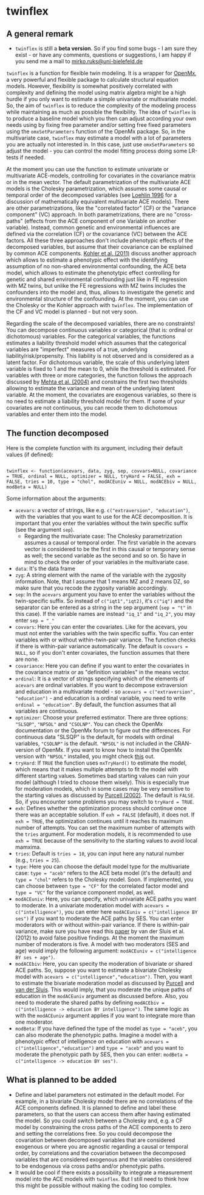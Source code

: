 # twinflex

## A general remark
- `twinflex` is still a **beta version**. So if you find some bugs - I am sure they exist - or have any comments, questions or suggestions, I am happy if you send me a mail to mirko.ruks@uni-bielefeld.de

`twinflex` is a function for flexible twin modeling. It is a wrapper for [OpenMx](https://openmx.ssri.psu.edu/), a very powerful and flexible package to calculate structural equation models. However, flexibility is somewhat positively correlated with complexity and defining the model using matrix algebra might be a high hurdle if you only want to estimate a simple univariate or multivariate model. So, the aim of `twinflex` is to reduce the complexity of the modeling process while maintaining as much as possible the flexibility. The idea of `twinflex` is to produce a baseline model which you then can adjust according your own needs using by fixing free parameter and/or setting free fixed parameters using the `omxSetParameters` function of the OpenMx package. So, in the multivariate case, `twinflex` may estimate a model with a lot of parameters you are actually not interested in. In this case, just use `omxSetParameters` so adjust the model - you can control the model fitting process doing some LR-tests if needed. 

At the moment you can use the function to estimate univariate or multivariate ACE-models, controlling for covariates in the covariance matrix or in the mean vector. The default parametrization of the multivariate ACE models is the Cholesky parametrization, which assumes some causal or temporal order of the decomposed variables (see [Loehlin 1996](https://doi.org/10.1007/BF02361160) for a discussion of mathematically equivalent multivariate ACE models). There are other parametrizations, like the "correlated factor" (CF) or the "variance component" (VC) approach. In both parametrizations, there are no "cross-paths" (effects from the ACE component of one Variable on another variable). Instead, common genetic and environmental influences are defined via the correlation (CF) or the covariance (VC) between the ACE factors. All these three approaches don't include phenotypic effects of the decomposed variables, but assume that their covariance can be explained by common ACE components. [Kohler et al. (2011)](https://doi.org/10.1080/19485565.2011.580619) discuss another approach which allows to estimate a phenotypic effect with the identifying assumption of no non-shared environmental confounding, the ACE beta model, which allows to estimate the phenotytpic effect controlling for genetic and shared environmental confounding just like in FE regression with MZ twins, but unlike the FE regressions with MZ twins includes the confounders into the model and, thus, allows to investigate the genetic and environmental structure of the confounding. At the moment, you can use the Cholesky or the Kohler approach with `twinflex`. The implementation of the CF and VC model is planned - but not very soon.

Regarding the scale of the decomposed variables, there are no constraints! You can decompose continuous variables or categorical (that is: ordinal or dichotomous) variables. For the categorical variables, the functions estimates a liability threshold model which assumes that the categorical variables are "imperfect" measures of a true, underlying liability/risk/propensity. This liability is not observed and is considered as a latent factor. For dichotomous variable, the scale of this underlying latent variable is fixed to 1 and the mean to 0, while the threshold is estimated. For variables with three or more categories, the function follows the approach discussed by [Mehta et al. (2004)](https://doi.org/10.1037/1082-989x.9.3.301) and constrains the first two thresholds allowing to estimate the variance and mean of the underlying latent variable. At the moment, the covariates are exogenous variables, so there is no need to estimate a liability threshold model for them. If some of your covariates are not continuous, you can recode them to dichotomous variables and enter them into the model.

## The function decomposed
Here is the complete function with its argument, including their default values (if defined):
<pre><code>
twinflex <- function(acevars, data, zyg, sep, covvars=NULL, covariance = TRUE, ordinal = NULL, optimizer = NULL, tryHard = FALSE, exh = FALSE, tries = 10, type = "chol", modACEuniv = NULL, modACEbiv = NULL, modBeta = NULL)
</code></pre>

Some information about the arguments:
- `acevars`: a vector of strings, like e.g. `c("extraversion", "education")`, with the variables that you want to use for the ACE decomposition. It is important that you enter the variables without the twin specific suffix (see the argument `sep`).
  - Regarding the multivariate case: The Cholesky parametrization assumes a causal or temporal order. The first variable in the acevars vector is considered to be the first in this causal or temporary sense as well; the second variable as the second and so on. So have in mind to check the order of your variables in the multivariate case. 
- `data`: It's the data frame
- `zyg`: A string element with the name of the variable with the zygosity information. Note, that I assume that 1 means MZ and 2 means DZ, so make sure that you recode the zygosity variable accordingly.
- `sep`: In the `acevars` argument you have to enter the variables without the twin-specific suffix. So instead of `c("iqt1","iqt2)`, it's `c("iq")` and the separator can be entered as a string in the sep argument (`sep = "t"` in this case). If the variable names are instead `"iq_1"` and `"iq_2"`, you may enter `sep = "_"`
- `covvars`: Here you can enter the covariates. Like for the acevars, you must not enter the variables with the twin specific suffix. You can enter variables with or without within-twin-pair variance. The function checks if there is within-pair variance automatically. The default is `covvars = NULL`, so if you don't enter covariates, the function assumes that there are none. 
- `covariance`: Here you can define if you want to enter the covariates in the covariance matrix or as "definition variables" in the means vector.
- `ordinal`: It is a vector of strings specifying which of the elements of `acevars` are ordinal variables. If you want to decompose extraversion and education in a multivariate model - so `acevars = c("extraversion", "education")` - and education is a ordinal variable, you need to write `ordinal = "education"`. By default, the function assumes that all variables are continuous.
- `optimizer`: Choose your preferred estimator. There are three options: `"SLSQP"`, `"NPSOL"` and `"CSOLNP"`. You can check the OpenMx documentation or the OpenMx forum to figure out the differences. For continuous data "SLSQP" is the default, for models with ordinal variables, `"CSOLNP"` is the default. `"NPSOL"` is not included in the CRAN-version of OpenMx. If you want to know how to install the OpenMx version with `"NPSOL"` installed, you might check [this](https://openmx.ssri.psu.edu/installing-openmx) out.
- `tryHard`: If `TRUE` the function uses `mxTryHard()` to estimate the model, which means that it makes multiple attempts to fit the model with different starting values. Sometimes bad starting values can ruin your model (although I tried to choose them wisely). This is especially true for moderation models, which in some cases may be very sensitive to the starting values as discussed by [Purcell (2002)](https://www.cambridge.org/core/journals/twin-research-and-human-genetics/article/variance-components-models-for-geneenvironment-interaction-in-twin-analysis/D95C5E5FD6F3893ACE2174425D033030). The default is `FALSE`. So, if you encounter some problems you may switch to `tryHard = TRUE`.
- `exh`: Defines whether the optimization process should continue once there was an acceptable solution. If `exh = FALSE` (default), it does not. If `exh = TRUE`, the optimization continues until it reaches its maximum number of attempts. You can set the maximum number of attempts with the `tries` argument. For moderation models, it is recommended to use `exh = TRUE` because of the sensitivity to the starting values to avoid local mamxima. 
- `tries`: Default is `tries = 10`, you can input here any natural number (e.g., `tries = 25`).
- `type`: Here you can choose the default model type for the multivariate case: `type = "aceb"` refers to the ACE beta model (it's the default) and `type = "chol"` refers to the Cholesky model. Soon. If implemented, you can choose between `type = "CF"` for the correlated factor model and `type = "VC"` for the variance component model, as well. 
- `modACEuniv`: Here, you can specify, which univariate ACE paths you want to moderate. In a univariate moderation model with `acevars = c("intelligence")`, you can enter here `modACEuniv = c("intelligence BY ses")` if you want to moderate the ACE paths by SES. You can enter moderators with or without within-pair variance. If there is within-pair variance, make sure you have read this [paper](https://doi.org/10.1007/s10519-011-9480-3) by van der Sluis et al. (2012) to avoid false positive findings. At the moment the maximum number of moderators is five. A model with two moderators (SES and age) would imply the following argument: `modACEuniv = c("intelligence BY ses + age")`. 
- `modACEbiv`: Here, you can specity the moderation of bivariate or shared ACE paths. So, suppose you want to estimate a bivariate Cholesky model with `acevars = c("intelligence","education")`. Then, you want to estimate the bivariate moderation model as discussed by [Purcell](https://www.cambridge.org/core/journals/twin-research-and-human-genetics/article/variance-components-models-for-geneenvironment-interaction-in-twin-analysis/D95C5E5FD6F3893ACE2174425D033030) and [van der Sluis](https://doi.org/10.1007/s10519-011-9480-3). This would imply, that you moderate the unique paths of education in the `modACEuniv` argument as discussed before. Also, you need to moderate the shared paths by defining `modACEbiv = c("intelligence -> education BY intelligence")`. The same logic as with the `modACEuniv` argument applies if you want to integrate more than one moderator.
- `modBeta`: If you have defined the type of the model as `type = "aceb"`, you can also moderate the phenotypic paths. Imagine a model with a phenotypic effect of intelligence on education with `acevars = c("intelligence","education")` and `type = "aceb"` and you want to moderate the phenotypic path by SES, then you can enter: `modBeta = c("intelligence -> education BY ses")`. 
## What is planned to be added 
- Define and label parameters not estimated in the default model. For example, in a bivariate Cholesky model there are no correlations of the ACE components defined. It is planned to define and label these parameters, so that the users can access them after having estimated the model. So you could switch between a Cholesky and, e.g. a CF model by constraining the cross paths of the ACE components to zero and setting the correlations free. So you could decompose the covariation between decomposed variables that are considered exogenous or where you are agnostic regarding a causal or temporal order, by correlations and the covariation between the decomposed variables that are considered exogenous and the variables considered to be endogenous via cross paths and/or phenotypic paths. 
- It would be cool if there exists a possibility to integrate a measurement model into the ACE models with `twinflex`. But I still need to think how this might be possible without making the coding too complex.
